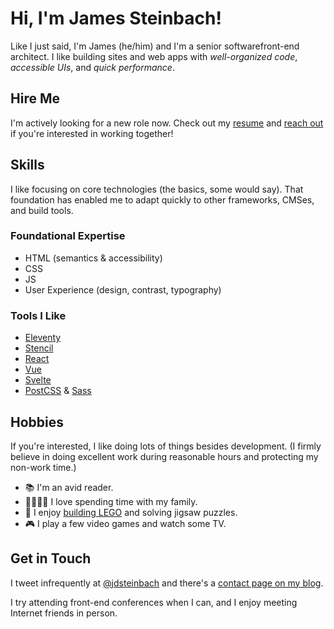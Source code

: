 # Hi, I'm James Steinbach!

Like I just said, I'm James (he/him) and I'm a senior softwarefront-end architect. I like building sites and web apps with *well-organized code*, *accessible UIs*, and *quick performance*.

## Hire Me

I'm actively looking for a new role now. Check out my [resume](https://jamessteinbach.com/resume) and [reach out](mailto:hi@jamessteinbach.com) if you're interested in working together!

## Skills

I like focusing on core technologies (the basics, some would say). That foundation has enabled me to adapt quickly to other frameworks, CMSes, and build tools.

### Foundational Expertise

* HTML (semantics & accessibility)
* CSS
* JS
* User Experience (design, contrast, typography)

### Tools I Like

* [Eleventy](https://www.11ty.dev/)
* [Stencil](https://stenciljs.com/)
* [React](https://react.dev/)
* [Vue](https://vuejs.org/)
* [Svelte](https://svelte.dev/)
* [PostCSS](https://postcss.org/) & [Sass](https://sass-lang.com/)

## Hobbies

If you're interested, I like doing lots of things besides development. (I firmly believe in doing excellent work during reasonable hours and protecting my non-work time.)

* 📚 I'm an avid reader.
* 👨‍👩‍👧‍👦 I love spending time with my family.
* 🧱 I enjoy [building LEGO](https://instagram.com/drbrickhaus) and solving jigsaw puzzles.
* 🎮 I play a few video games and watch some TV.

## Get in Touch

I tweet infrequently at [@jdsteinbach](https://twitter.com/jdsteinbach) and there's a [contact page on my blog](https://jdsteinbach.com/contact/).

I try attending front-end conferences when I can, and I enjoy meeting Internet friends in person.
